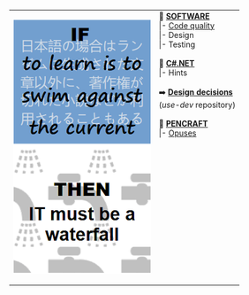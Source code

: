 <table style="border-collapse: collapse;">
 <tr valign="top">
    <td style="border: 1px solid #0000000;">
      <p><a href="README+/pencraft/README+/opuses/IT-memes.md">
          <img src="README+/pencraft/README+/_rsc/_img/ITLearnWaterfall_vert.png"    
               alt="If to learn is to swim against the current&#10;then IT must be a waterfall"></a><p>
    <td>
      💠&nbsp;<a href="README+/software/"><b>SOFTWARE</b></a><br/>
      |- <a href="README+/software/README+/code-quality.md">Code quality</a><br/>
      |- Design<br/>
      |- Testing<br/>
     <br/>
      💠&nbsp;<b><a href="README+/.net/">C#.NET</a></b><br/>
     |- Hints<br/>
      <br/>
     ➡️&nbsp;<b><a href="https://github.com/Kyriosity/use-dev/blob/main/README+/decisions">Design decisions</a></b><br/>
     (<i>use-dev</i> repository)<br/><br/>
      💠&nbsp;<a href="README+/pencraft"><b>PENCRAFT</b></a><br/>
      |- <a href="README+/pencraft/README+/opuses">Opuses</a><br/>
      <br/>&nbsp;&nbsp;&nbsp;&nbsp;&nbsp;&nbsp;&nbsp;&nbsp;&nbsp;&nbsp;&nbsp;&nbsp;&nbsp;&nbsp;&nbsp;&nbsp;&nbsp;&nbsp;&nbsp;&nbsp;&nbsp;&nbsp;&nbsp;&nbsp;&nbsp;&nbsp;&nbsp;&nbsp;&nbsp;&nbsp;&nbsp;&nbsp;
    </td>
 </tr>
</table>
